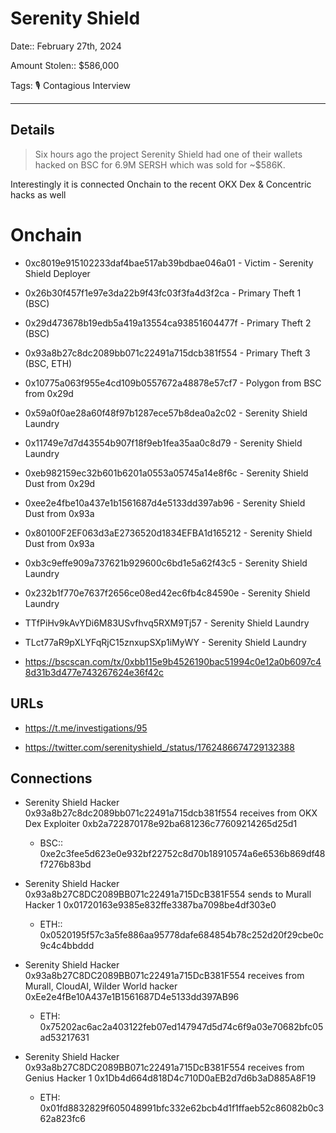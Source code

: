 # Serenity Shield

Date:: February 27th, 2024

Amount Stolen:: $586,000

Tags: 🎙️ Contagious Interview

---

## Details

> Six hours ago the project Serenity Shield had one of their wallets hacked on BSC for 6.9M SERSH which was sold for ~$586K. 

Interestingly it is connected Onchain to the recent OKX Dex & Concentric hacks as well

# Onchain

- 0xc8019e915102233daf4bae517ab39bdbae046a01 - Victim - Serenity Shield Deployer
- 0x26b30f457f1e97e3da22b9f43fc03f3fa4d3f2ca - Primary Theft 1 (BSC)
- 0x29d473678b19edb5a419a13554ca93851604477f - Primary Theft 2 (BSC)
- 0x93a8b27c8dc2089bb071c22491a715dcb381f554 - Primary Theft 3 (BSC, ETH)
- 0x10775a063f955e4cd109b0557672a48878e57cf7 - Polygon from BSC from 0x29d
- 0x59a0f0ae28a60f48f97b1287ece57b8dea0a2c02 - Serenity Shield Laundry
- 0x11749e7d7d43554b907f18f9eb1fea35aa0c8d79 - Serenity Shield Laundry
- 0xeb982159ec32b601b6201a0553a05745a14e8f6c - Serenity Shield Dust from 0x29d
- 0xee2e4fbe10a437e1b1561687d4e5133dd397ab96 - Serenity Shield Dust from 0x93a
- 0x80100F2EF063d3aE2736520d1834EFBA1d165212 - Serenity Shield Dust from 0x93a
- 0xb3c9effe909a737621b929600c6bd1e5a62f43c5 - Serenity Shield Laundry
- 0x232b1f770e7637f2656ce08ed42ec6fb4c84590e - Serenity Shield Laundry
- TTfPiHv9kAvYDi6M83USvfhvq5RXM9Tj57 - Serenity Shield Laundry
- TLct77aR9pXLYFqRjC15znxupSXp1iMyWY - Serenity Shield Laundry

- https://bscscan.com/tx/0xbb115e9b4526190bac51994c0e12a0b6097c48d31b3d477e743267624e36f42c


## URLs

- https://t.me/investigations/95

- https://twitter.com/serenityshield_/status/1762486674729132388



## Connections

- Serenity Shield Hacker 0x93a8b27c8dc2089bb071c22491a715dcb381f554 receives from OKX Dex Exploiter 0xb2a722870178e92ba681236c77609214265d25d1
    - BSC:: 0xe2c3fee5d623e0e932bf22752c8d70b18910574a6e6536b869df48f7276b83bd

- Serenity Shield Hacker 0x93a8b27C8DC2089BB071c22491a715DcB381F554 sends to Murall Hacker 1 0x01720163e9385e832ffe3387ba7098be4df303e0
    - ETH:: 0x0520195f57c3a5fe886aa95778dafe684854b78c252d20f29cbe0c9c4c4bbddd

-  Serenity Shield Hacker 0x93a8b27C8DC2089BB071c22491a715DcB381F554 receives from Murall, CloudAI, Wilder World hacker 0xEe2e4fBe10A437e1B1561687D4e5133dd397AB96
    - ETH: 0x75202ac6ac2a403122feb07ed147947d5d74c6f9a03e70682bfc05ad53217631

-  Serenity Shield Hacker 0x93a8b27C8DC2089BB071c22491a715DcB381F554 receives from Genius Hacker 1 0x1Db4d664d818D4c710D0aEB2d7d6b3aD885A8F19
    - ETH: 0x01fd8832829f605048991bfc332e62bcb4d1f1ffaeb52c86082b0c362a823fc6
